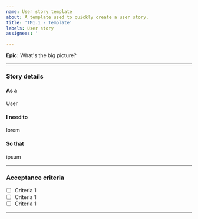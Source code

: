 ```yaml
---
name: User story template
about: A template used to quickly create a user story.
title: 'TM1.1 - Template'
labels: User story
assignees: ''

---
```


**Epic:** What's the big picture?

***
### Story details
#### As a
User

#### I need to
lorem

#### So that
ipsum

***
### Acceptance criteria
- [ ] Criteria 1
- [ ] Criteria 1
- [ ] Criteria 1

***
